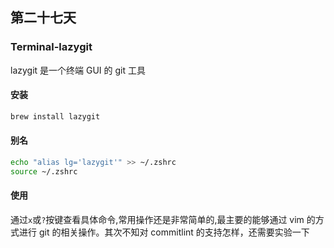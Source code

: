 ## 第二十七天

### Terminal-lazygit

lazygit 是一个终端 GUI 的 git 工具

#### 安装

```bash
brew install lazygit
```

#### 别名

```bash
echo "alias lg='lazygit'" >> ~/.zshrc
source ~/.zshrc
```

#### 使用

通过`x`或`?`按键查看具体命令,常用操作还是非常简单的,最主要的能够通过 vim 的方式进行 git 的相关操作。其次不知对 commitlint 的支持怎样，还需要实验一下
